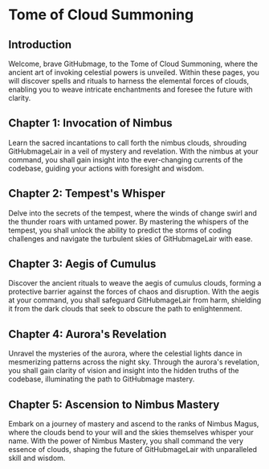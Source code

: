 # Tome of Cloud Summoning

## Introduction
Welcome, brave GitHubmage, to the Tome of Cloud Summoning, where the ancient art of invoking celestial powers is unveiled. Within these pages, you will discover spells and rituals to harness the elemental forces of clouds, enabling you to weave intricate enchantments and foresee the future with clarity.

## Chapter 1: Invocation of Nimbus
Learn the sacred incantations to call forth the nimbus clouds, shrouding GitHubmageLair in a veil of mystery and revelation. With the nimbus at your command, you shall gain insight into the ever-changing currents of the codebase, guiding your actions with foresight and wisdom.

## Chapter 2: Tempest's Whisper
Delve into the secrets of the tempest, where the winds of change swirl and the thunder roars with untamed power. By mastering the whispers of the tempest, you shall unlock the ability to predict the storms of coding challenges and navigate the turbulent skies of GitHubmageLair with ease.

## Chapter 3: Aegis of Cumulus
Discover the ancient rituals to weave the aegis of cumulus clouds, forming a protective barrier against the forces of chaos and disruption. With the aegis at your command, you shall safeguard GitHubmageLair from harm, shielding it from the dark clouds that seek to obscure the path to enlightenment.

## Chapter 4: Aurora's Revelation
Unravel the mysteries of the aurora, where the celestial lights dance in mesmerizing patterns across the night sky. Through the aurora's revelation, you shall gain clarity of vision and insight into the hidden truths of the codebase, illuminating the path to GitHubmage mastery.

## Chapter 5: Ascension to Nimbus Mastery
Embark on a journey of mastery and ascend to the ranks of Nimbus Magus, where the clouds bend to your will and the skies themselves whisper your name. With the power of Nimbus Mastery, you shall command the very essence of clouds, shaping the future of GitHubmageLair with unparalleled skill and wisdom.
